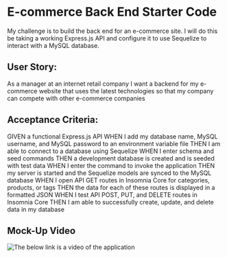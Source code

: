 # E-commerce Back End Starter Code


My challenge is to build the back end for an e-commerce site. I will do this be taking a working Express.js API and configure it to use Sequelize to interact with a MySQL database.

## User Story:
As a manager at an internet retail company I want a backend for my e-commerce website that uses the latest technologies so that my company can compete with other e-commerce companies


## Acceptance Criteria:
GIVEN a functional Express.js API
WHEN I add my database name, MySQL username, and MySQL password to an environment variable file
THEN I am able to connect to a database using Sequelize
WHEN I enter schema and seed commands
THEN a development database is created and is seeded with test data
WHEN I enter the command to invoke the application
THEN my server is started and the Sequelize models are synced to the MySQL database
WHEN I open API GET routes in Insomnia Core for categories, products, or tags
THEN the data for each of these routes is displayed in a formatted JSON
WHEN I test API POST, PUT, and DELETE routes in Insomnia Core
THEN I am able to successfully create, update, and delete data in my database

## Mock-Up Video 

![The below link is a video of the application](https://storyxpress.co/video/llzxznycxov2l5odq)
